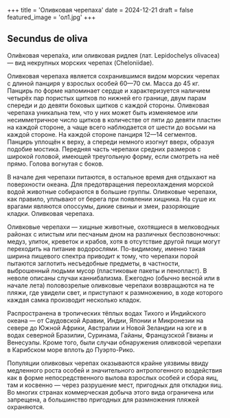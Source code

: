 +++
title = 'Оливковая черепаха'
date = 2024-12-21
draft = false
featured_image = 'ол1.jpg'
+++
## Secundus de oliva

Оли́вковая черепа́ха, или оливковая ридлея (лат. Lepidochelys olivacea) — вид некрупных морских черепах (Cheloniidae).

Оливковая черепаха является сохранившимся видом морских черепах с длиной панциря у взрослых особей 60—70 см. Масса до 45 кг. Панцирь по форме напоминает сердце и характеризуется наличием четырёх пар пористых щитков по нижней его границе, двум парам спереди и до девяти боковых щитков с каждой стороны. Оливковая черепаха уникальна тем, что у них может быть изменяемое или несимметричное число щитков в количестве от пяти до девяти пластин на каждой стороне, а чаще всего наблюдается от шести до восьми на каждой стороне. На каждой стороне панциря 12—14 сегментов. Панцирь уплощён к верху, а спереди немного изогнут вверх, образуя подобие мостика. Передняя часть черепахи средних размеров с широкой головой, имеющей треугольную форму, если смотреть на неё прямо. Голова вогнутая с боков.

В начале дня черепахи питаются, в остальное время дня отдыхают на поверхности океана. Для предотвращения переохлаждения морской водой животные собираются в большие группы. Оливковые черепахи, как правило, уплывают от берега при появлении хищника. На суше их врагами являются опоссумы, дикие свиньи и змеи, разоряющие кладки.
Оливковая черепаха.

Оливковые черепахи — хищные животные, охотящиеся в мелководных районах с илистым или песчаным дном на различных беспозвоночных: медуз, улиток, креветок и крабов, хотя в отсутствие другой пищи могут переходить на питание водорослями. По-видимому, именно такая ширина пищевого спектра приводит к тому, что черепахи порой пытаются заглотить несъедобные предметы, в частности, выброшенный людьми мусор (пластиковые пакеты и пенопласт). В неволе описаны случаи каннибализма. Ежегодно (обычно весной или в начале лета) половозрелые оливковые черепахи возвращаются на те пляжи, где увидели свет, и приступают к размножению, в ходе которого каждая самка производит несколько кладок.

Распространена в тропических тёплых водах Тихого и Индийского океана — от Саудовской Аравии, Индии, Японии и Микронезии на севере до Южной Африки, Австралии и Новой Зеландии на юге и в водах северной Бразилии, Суринама, Гайаны, Французской Гвианы и Венесуэлы. Кроме того, были случаи обнаружения оливковой черепахи в Карибском море вплоть до Пуэрто-Рико.

Популяции оливковых черепах оказываются крайне уязвимы ввиду медленного роста особей и значительного антропогенного воздействия как в форме непосредственного вылова взрослых особей и сбора яиц, там и косвенно — через разрушение мест, пригодных для откладки яиц. Во многих странах коммерческая добыча этого вида ограничена или запрещена, а большинство пригодных для размножения пляжей охраняются. 
